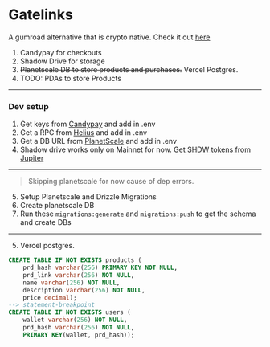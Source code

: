 # Gatelinks

A gumroad alternative that is crypto native. Check it out [here](https://gatelinks-ten.vercel.app/)

1. Candypay for checkouts
2. Shadow Drive for storage
3. ~~Planetscale DB to store products and purchases.~~ Vercel Postgres.
4. TODO: PDAs to store Products

---

### Dev setup

1. Get keys from [Candypay](https://candypay.fun/app) and add in .env
2. Get a RPC from [Helius](https://www.helius.xyz/) and add in .env
3. Get a DB URL from [PlanetScale](https://app.planetscale.com/) and add in .env
4. Shadow drive works only on Mainnet for now. [Get SHDW tokens from Jupiter](https://jup.ag/swap/USDC-SHDW)

---

> Skipping planetscale for now cause of dep errors.
5. Setup Planetscale and Drizzle Migrations
  1. Create planetscale DB
  2. Run these `migrations:generate` and `migrations:push` to get the schema and create DBs

---

5. Vercel postgres.

```sql
CREATE TABLE IF NOT EXISTS products (
	prd_hash varchar(256) PRIMARY KEY NOT NULL,
	prd_link varchar(256) NOT NULL,
	name varchar(256) NOT NULL,
	description varchar(256) NOT NULL,
	price decimal);
--> statement-breakpoint
CREATE TABLE IF NOT EXISTS users (
	wallet varchar(256) NOT NULL,
	prd_hash varchar(256) NOT NULL,
	PRIMARY KEY(wallet, prd_hash));
```